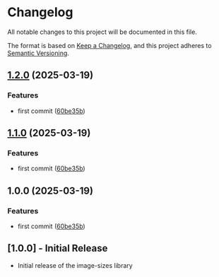 # Changelog

All notable changes to this project will be documented in this file.

The format is based on [Keep a Changelog](https://keepachangelog.com/en/1.0.0/),
and this project adheres to [Semantic Versioning](https://semver.org/spec/v2.0.0.html).

## [1.2.0](https://github.com/PaulSenon/PROJ-4903-LIB-images-sizes-system/compare/v1.1.0...v1.2.0) (2025-03-19)


### Features

* first commit ([60be35b](https://github.com/PaulSenon/PROJ-4903-LIB-images-sizes-system/commit/60be35b44f241ab501c396327638c7fc108b1016))

## [1.1.0](https://github.com/PaulSenon/PROJ-4903-LIB-images-sizes-system/compare/v1.0.0...v1.1.0) (2025-03-19)


### Features

* first commit ([60be35b](https://github.com/PaulSenon/PROJ-4903-LIB-images-sizes-system/commit/60be35b44f241ab501c396327638c7fc108b1016))

## 1.0.0 (2025-03-19)


### Features

* first commit ([60be35b](https://github.com/PaulSenon/PROJ-4903-LIB-images-sizes-system/commit/60be35b44f241ab501c396327638c7fc108b1016))

## [1.0.0] - Initial Release

- Initial release of the image-sizes library
